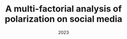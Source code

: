 ---
title: "A multi-factorial analysis of polarization on social media"
collection: publications
category: conferences
permalink: /publication/2023_UMAP_LBR
date: 2023
venue: '31st ACM Conference on User Modeling, Adaptation and Personalization'
paperurl: 'http://celinatreuillier.github.io/files/publications/Treuillier_UMA23_LBR.pdf'
citation: 'Treuillier, C., Brun, A., & Castagnos, S. (2023, June). A multi-factorial analysis of polarization on social media. In Adjunct Proceedings of the 31st ACM Conference on User Modeling, Adaptation and Personalization (pp. 1-6).'
---